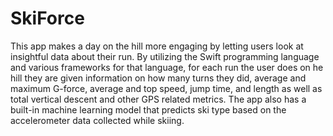 # SkiForce
This app makes a day on the hill more engaging by letting users look at insightful data about their run. 
By utilizing the Swift programming language and various frameworks for that language, for each run the user does on 
he hill they are given information on how many turns they did, average and maximum G-force, average and top speed, jump time,
and length as well as total vertical descent and other GPS related metrics. The app also has a built-in machine learning model that 
predicts ski type based on the accelerometer data collected while skiing. 
